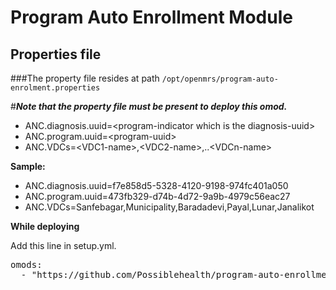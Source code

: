 Program Auto Enrollment Module
==============================

Properties file
---------------

###The property file resides at path `/opt/openmrs/program-auto-enrolment.properties`

#***Note that the property file must be present to deploy this omod.***

- ANC.diagnosis.uuid=\<program-indicator which is the diagnosis-uuid>
- ANC.program.uuid=\<program-uuid>
- ANC.VDCs=\<VDC1-name>,\<VDC2-name>,..\<VDCn-name>

**Sample:**

- ANC.diagnosis.uuid=f7e858d5-5328-4120-9198-974fc401a050
- ANC.program.uuid=473fb329-d74b-4d72-9a9b-4979c56eac27
- ANC.VDCs=Sanfebagar,Municipality,Baradadevi,Payal,Lunar,Janalikot

**While deploying**

Add this line in setup.yml.
<pre>
omods:
  - "https://github.com/Possiblehealth/program-auto-enrollment/releases/download/1.0/programautoenrolment-1.0-SNAPSHOT.omod"
</pre>
